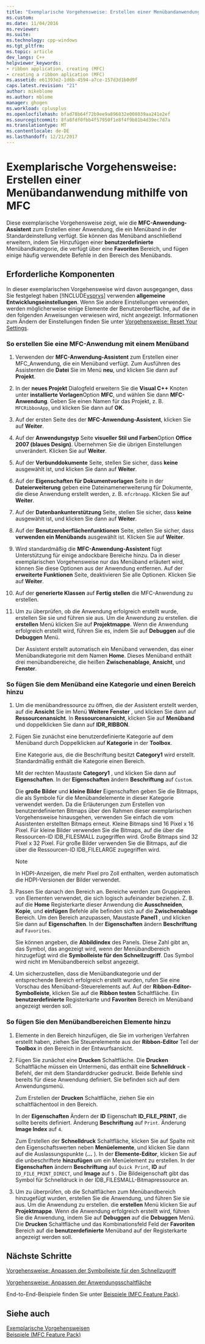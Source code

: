 ```yaml
---
title: "Exemplarische Vorgehensweise: Erstellen einer Menübandanwendung mithilfe von MFC | Microsoft Docs"
ms.custom: 
ms.date: 11/04/2016
ms.reviewer: 
ms.suite: 
ms.technology: cpp-windows
ms.tgt_pltfrm: 
ms.topic: article
dev_langs: C++
helpviewer_keywords:
- ribbon application, creating (MFC)
- creating a ribbon aplication (MFC)
ms.assetid: e61393e2-1d6b-4594-a7ce-157d3d1b0d9f
caps.latest.revision: "21"
author: mikeblome
ms.author: mblome
manager: ghogen
ms.workload: cplusplus
ms.openlocfilehash: bfad78b64f72b9ee9a896832e008039aa241e2ef
ms.sourcegitcommit: 8fa8fdf0fbb4f57950f1e8f4f9b81b4d39ec7d7a
ms.translationtype: MT
ms.contentlocale: de-DE
ms.lasthandoff: 12/21/2017
---
```

# <a name="walkthrough-creating-a-ribbon-application-by-using-mfc"></a>Exemplarische Vorgehensweise: Erstellen einer Menübandanwendung mithilfe von MFC
Diese exemplarische Vorgehensweise zeigt, wie die **MFC-Anwendung-Assistent** zum Erstellen einer Anwendung, die ein Menüband in der Standardeinstellung verfügt. Sie können das Menüband anschließend erweitern, indem Sie Hinzufügen einer **benutzerdefinierte** Menübandkategorie, die verfügt über eine **Favoriten** Bereich, und fügen einige häufig verwendete Befehle in den Bereich des Menübands.  
  
## <a name="prerequisites"></a>Erforderliche Komponenten  
 In dieser exemplarischen Vorgehensweise wird davon ausgegangen, dass Sie festgelegt haben [!INCLUDE[vsprvs](../assembler/masm/includes/vsprvs_md.md)] verwenden **allgemeine Entwicklungseinstellungen**. Wenn Sie andere Einstellungen verwenden, werden möglicherweise einige Elemente der Benutzeroberfläche, auf die in den folgenden Anweisungen verwiesen wird, nicht angezeigt. Informationen zum Ändern der Einstellungen finden Sie unter [Vorgehensweise: Reset Your Settings](http://msdn.microsoft.com/en-us/c95c51be-e609-4769-abba-65e6beedec76).  
  
### <a name="to-create-an-mfc-application-that-has-a-ribbon"></a>So erstellen Sie eine MFC-Anwendung mit einem Menüband  
  
1.  Verwenden der **MFC-Anwendung-Assistent** zum Erstellen einer MFC_Anwendung, die ein Menüband verfügt. Zum Ausführen des Assistenten die **Datei** Sie im Menü **neu**, und klicken Sie dann auf **Projekt**.  
  
2.  In der **neues Projekt** Dialogfeld erweitern Sie die **Visual C++** Knoten unter **installierte Vorlagen**Option **MFC**, und wählen Sie dann  **MFC-Anwendung**. Geben Sie einen Namen für das Projekt, z. B. `MFCRibbonApp`, und klicken Sie dann auf **OK**.  
  
3.  Auf der ersten Seite des der **MFC-Anwendung-Assistent**, klicken Sie auf **Weiter**.  
  
4.  Auf der **Anwendungstyp** Seite **visueller Stil und Farben**Option **Office 2007 (blaues Design)**. Übernehmen Sie die übrigen Einstellungen unverändert. Klicken Sie auf **Weiter**.  
  
5.  Auf der **Verbunddokumente** Seite, stellen Sie sicher, dass **keine** ausgewählt ist, und klicken Sie dann auf **Weiter**.  
  
6.  Auf der **Eigenschaften für Dokumentvorlagen** Seite in der **Dateierweiterung** geben eine Dateinamenerweiterung für Dokumente, die diese Anwendung erstellt werden, z. B. `mfcrbnapp`. Klicken Sie auf **Weiter**.  
  
7.  Auf der **Datenbankunterstützung** Seite, stellen Sie sicher, dass **keine** ausgewählt ist, und klicken Sie dann auf **Weiter**.  
  
8.  Auf der **Benutzeroberflächenfunktionen** Seite, stellen Sie sicher, dass **verwenden ein Menübands** ausgewählt ist. Klicken Sie auf **Weiter**.  
  
9. Wird standardmäßig die **MFC-Anwendung-Assistent** fügt Unterstützung für einige andockbare Bereiche hinzu. Da in dieser exemplarischen Vorgehensweise nur das Menüband erläutert wird, können Sie diese Optionen aus der Anwendung entfernen. Auf der **erweiterte Funktionen** Seite, deaktivieren Sie alle Optionen. Klicken Sie auf **Weiter**.  
  
10. Auf der **generierte Klassen** auf **Fertig stellen** die MFC-Anwendung zu erstellen.  
  
11. Um zu überprüfen, ob die Anwendung erfolgreich erstellt wurde, erstellen Sie sie und führen sie aus. Um die Anwendung zu erstellen. die **erstellen** Menü klicken Sie auf **Projektmappe**. Wenn die Anwendung erfolgreich erstellt wird, führen Sie es, indem Sie auf **Debuggen** auf die **Debuggen** Menü.  
  
     Der Assistent erstellt automatisch ein Menüband verwenden, das einer Menübandkategorie mit dem Namen **Home**. Dieses Menüband enthält drei menübandbereiche, die heißen **Zwischenablage**, **Ansicht**, und **Fenster**.  
  
### <a name="to-add-a-category-and-panel-to-the-ribbon"></a>So fügen Sie dem Menüband eine Kategorie und einen Bereich hinzu  
  
1.  Um die menübandressource zu öffnen, die der Assistent erstellt werden, auf die **Ansicht** Sie im Menü **Weitere Fenster** , und klicken Sie dann auf **Ressourcenansicht**. In **Ressourcenansicht**, klicken Sie auf **Menüband** und doppelklicken Sie dann auf **IDR_RIBBON**.  
  
2.  Fügen Sie zunächst eine benutzerdefinierte Kategorie auf dem Menüband durch Doppelklicken auf **Kategorie** in der **Toolbox**.  
  
     Eine Kategorie aus, die die Beschriftung besitzt **Category1** wird erstellt. Standardmäßig enthält die Kategorie einen Bereich.  
  
     Mit der rechten Maustaste **Category1** , und klicken Sie dann auf **Eigenschaften**. In der **Eigenschaften** ändern **Beschriftung** auf `Custom`.  
  
     Die **große Bilder** und **kleine Bilder** Eigenschaften geben Sie die Bitmaps, die als Symbole für die Menübandelemente in dieser Kategorie verwendet werden. Da die Erläuterungen zum Erstellen von benutzerdefinierten Bitmaps über den Rahmen dieser exemplarischen Vorgehensweise hinausgehen, verwenden Sie einfach die vom Assistenten erstellten Bitmaps erneut. Kleine Bitmaps sind 16 Pixel x 16 Pixel. Für kleine Bilder verwenden Sie die Bitmaps, auf die über die Ressourcen-ID IDB_FILESMALL zugegriffen wird. Große Bitmaps sind 32 Pixel x 32 Pixel. Für große Bilder verwenden Sie die Bitmaps, auf die über die Ressourcen-ID IDB_FILELARGE zugegriffen wird.  
  
    > [!NOTE]
    >  In HDPI-Anzeigen, die mehr Pixel pro Zoll enthalten, werden automatisch die HDPI-Versionen der Bilder verwendet.  
  
3.  Passen Sie danach den Bereich an. Bereiche werden zum Gruppieren von Elementen verwendet, die sich logisch aufeinander beziehen. Z. B. auf die **Home** Registerkarte dieser Anwendung die **Ausschneiden**, **Kopie**, und **einfügen** Befehle alle befinden sich auf die  **Zwischenablage** Bereich. Um den Bereich anzupassen, Maustaste **Panel1** , und klicken Sie dann auf **Eigenschaften**. In der **Eigenschaften** ändern **Beschriftung** auf `Favorites`.  
  
     Sie können angeben, die **Abbildindex** des Panels. Diese Zahl gibt an, das Symbol, das angezeigt wird, wenn der Menübandbereich hinzugefügt wird die **Symbolleiste für den Schnellzugriff**. Das Symbol wird nicht im Menübandbereich selbst angezeigt.  
  
4.  Um sicherzustellen, dass die Menübandkategorie und der entsprechende Bereich erfolgreich erstellt wurden, rufen Sie eine Vorschau des Menüband-Steuerelements auf. Auf der **Ribbon-Editor-Symbolleiste**, klicken Sie auf die **Ribbon testen** Schaltfläche. Ein **benutzerdefinierte** Registerkarte und **Favoriten** Bereich im Menüband angezeigt werden soll.  
  
### <a name="to-add-elements-to-the-ribbon-panels"></a>So fügen Sie den Menübandbereichen Elemente hinzu  
  
1.  Elemente in den Bereich hinzufügen, die Sie im vorherigen Verfahren erstellt haben, ziehen Sie Steuerelemente aus der **Ribbon-Editor** Teil der **Toolbox** in den Bereich in der Entwurfsansicht.  
  
2.  Fügen Sie zunächst eine **Drucken** Schaltfläche. Die **Drucken** Schaltfläche müssen ein Untermenü, das enthält eine **Schnelldruck** -Befehl, der mit dem Standarddrucker gedruckt. Beide Befehle sind bereits für diese Anwendung definiert. Sie befinden sich auf dem Anwendungsmenü.  
  
     Zum Erstellen der **Drucken** Schaltfläche, ziehen Sie ein schaltflächentool in den Bereich.  
  
     In der **Eigenschaften** Ändern der **ID** Eigenschaft **ID_FILE_PRINT**, die sollte bereits definiert. Änderung **Beschriftung** auf `Print`. Änderung **Image Index** auf `4`.  
  
     Zum Erstellen der **Schnelldruck** Schaltfläche, klicken Sie auf Spalte mit den Eigenschaftswerten neben **Menüelemente**, und klicken Sie dann auf die Auslassungspunkte (**...** ). In der **Elemente-Editor**, klicken Sie auf die unbeschriftete **hinzufügen** um ein Menüelement zu erstellen. In der **Eigenschaften** ändern **Beschriftung** auf `Quick Print`, **ID** auf `ID_FILE_PRINT_DIRECT`, und **Image** auf `5` . Die Bildeigenschaft gibt das Symbol für Schnelldruck in der IDB_FILESMALL-Bitmapressource an.  
  
3.  Um zu überprüfen, ob die Schaltflächen zum Menübandbereich hinzugefügt wurden, erstellen Sie die Anwendung, und führen Sie sie aus. Um die Anwendung zu erstellen. die **erstellen** Menü klicken Sie auf **Projektmappe**. Wenn die Anwendung erfolgreich erstellt wird, führen Sie die Anwendung, indem Sie auf **Debuggen** auf die **Debuggen** Menü. Die **Drucken** Schaltfläche und das Kombinationsfeld Feld der **Favoriten** Bereich auf die **benutzerdefinierte** Menüband auf der Registerkarte angezeigt werden soll.  
  
## <a name="next-steps"></a>Nächste Schritte  
 [Vorgehensweise: Anpassen der Symbolleiste für den Schnellzugriff](../mfc/how-to-customize-the-quick-access-toolbar.md)  
  
 [Vorgehensweise: Anpassen der Anwendungsschaltfläche](../mfc/how-to-customize-the-application-button.md)  
  
 End-to-End-Beispiele finden Sie unter [Beispiele (MFC Feature Pack)](../visual-cpp-samples.md).  
  
## <a name="see-also"></a>Siehe auch  
 [Exemplarische Vorgehensweisen](../mfc/walkthroughs-mfc.md)   
 [Beispiele (MFC Feature Pack)](../visual-cpp-samples.md)

